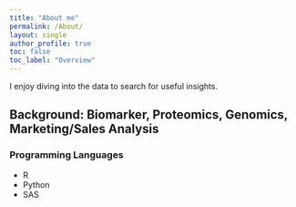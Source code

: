 ```yaml
---
title: "About me"
permalink: /About/
layout: single
author_profile: true
toc: false
toc_label: "Overview"
---
```


I enjoy diving into the data to search for useful insights. 


## Background: Biomarker, Proteomics, Genomics, Marketing/Sales Analysis

### Programming Languages 
* R
* Python
* SAS